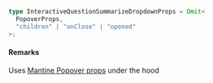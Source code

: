 ```ts
type InteractiveQuestionSummarizeDropdownProps = Omit<
  PopoverProps,
  "children" | "onClose" | "opened"
>;
```

#### Remarks

Uses [Mantine Popover props](https://v7.mantine.dev/core/popover/) under the hood

